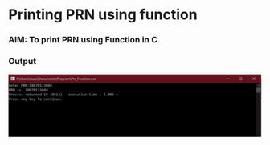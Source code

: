 # Printing PRN using function
### AIM: To print PRN using Function in C
### Output
![Output](https://github.com/HrithikKarjule/Output-Images/blob/master/PRN_Function.JPG)
